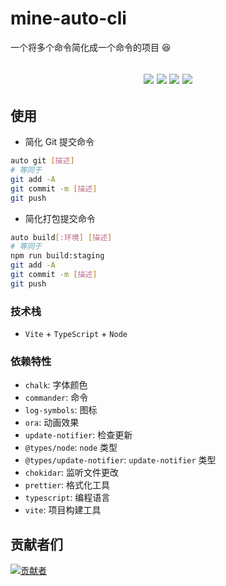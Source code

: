 # mine-auto-cli

一个将多个命令简化成一个命令的项目 😆

<h2 align="center">
  <a href="https://www.npmjs.com/package/mine-auto-cli"><img src="https://img.shields.io/npm/v/mine-auto-cli.svg?logo=npm" /></a>
  <a href="https://www.npmjs.com/package/mine-auto-cli"><img src="https://img.shields.io/npm/dt/mine-auto-cli?logo=Markdown" /></a>
  <a href="https://www.npmjs.com/package/mine-auto-cli"><img src="https://packagephobia.com/badge?p=mine-auto-cli" /></a>
  <a href="https://github.com/biaov/mine-auto-cli/blob/main/LICENSE"><img src="https://img.shields.io/badge/license-MIT-green?logo=Unlicense" /></a>
</h2>

## 使用

- 简化 Git 提交命令

```sh
auto git [描述]
# 等同于
git add -A
git commit -m [描述]
git push
```

- 简化打包提交命令

```sh
auto build[:环境] [描述]
# 等同于
npm run build:staging
git add -A
git commit -m [描述]
git push
```

### 技术栈

- `Vite` + `TypeScript` + `Node`

### 依赖特性

- `chalk`: 字体颜色
- `commander`: 命令
- `log-symbols`: 图标
- `ora`: 动画效果
- `update-notifier`: 检查更新
- `@types/node`: `node` 类型
- `@types/update-notifier`: `update-notifier` 类型
- `chokidar`: 监听文件更改
- `prettier`: 格式化工具
- `typescript`: 编程语言
- `vite`: 项目构建工具

## 贡献者们

[![贡献者](https://contrib.rocks/image?repo=biaov/mine-auto-cli)](https://github.com/biaov/mine-auto-cli/graphs/contributors)

